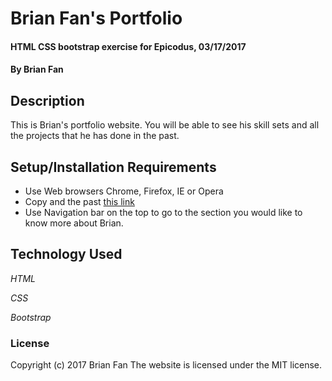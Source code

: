 # Brian Fan's Portfolio

#### HTML CSS bootstrap exercise for Epicodus, 03/17/2017

#### By Brian Fan

## Description

This is Brian's portfolio website. You will be able to see his skill sets and all the projects that he has done in the past.

## Setup/Installation Requirements

* Use Web browsers Chrome, Firefox, IE or Opera
* Copy and the past [this link](https://github.com/txbluebee/fan-portfolio)
* Use Navigation bar on the top to go to the section you would like to know more about Brian.

## Technology Used

_HTML_

_CSS_

_Bootstrap_

### License

Copyright (c) 2017 Brian Fan
The website is licensed under the MIT license.
